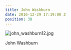 ```yaml
---
title: John Washburn
date: 2016-12-29 17:19:00 Z
position: 38
---
```


![john_washburn12.jpg](/uploads/john_washburn12.jpg)

John Washburn